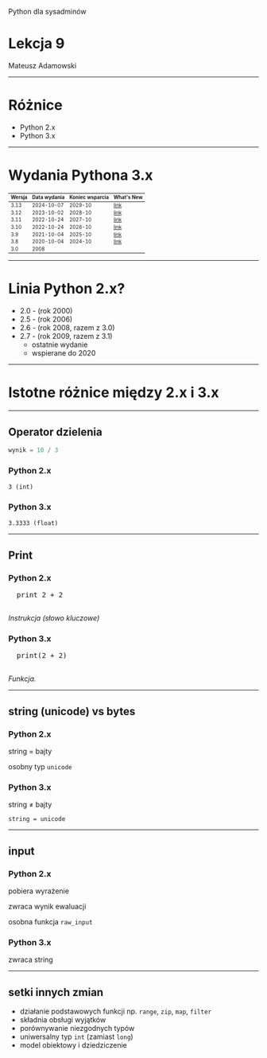 <!-- .slide: data-background="../assets/fundacja-sysops-devops-polska-bg-gray.png" -->
Python dla sysadminów

# Lekcja 9

Mateusz Adamowski

------
<!-- .slide: data-autofragments -->
# Różnice

- Python 2.x
- Python 3.x

------
# Wydania Pythona 3.x

| Wersja | Data wydania | Koniec wsparcia | What's New |
|--------|--------------|-----------------|------------|
| 3.13   | 2024-10-07   |         2029-10 | [link](https://docs.python.org/3/whatsnew/3.13.html) |
| 3.12   | 2023-10-02   |         2028-10 | [link](https://docs.python.org/3/whatsnew/3.12.html) |
| 3.11   | 2022-10-24   |         2027-10 | [link](https://docs.python.org/3/whatsnew/3.11.html) |
| 3.10   | 2022-10-24   |         2026-10 | [link](https://docs.python.org/3/whatsnew/3.10.html) |
| 3.9    | 2021-10-04   |         2025-10 | [link](https://docs.python.org/3/whatsnew/3.9.html)  |
| 3.8    | 2020-10-04   |         2024-10 | [link](https://docs.python.org/3/whatsnew/3.8.html)  |
| 3.0    | 2008         |                 |

<style>
#wydania-pythona-3x + table { font-size: .7em; }
</style>

------

<!-- .slide: data-autofragments -->
# Linia Python 2.x?

- 2.0 - (rok 2000)
- 2.5 - (rok 2006)
- 2.6 - (rok 2008, razem z 3.0)
- 2.7 - (rok 2009, razem z 3.1)
  - ostatnie wydanie
  - wspierane do 2020

------
# Istotne różnice między 2.x i 3.x

---
## Operator dzielenia

```python
wynik = 10 / 3
```

<div class="cols cols-2">
<div>
  <h3>Python 2.x</h3>
  <code>3 (int)</code>
</div>
<div>
  <h3>Python 3.x</h3>
  <code>3.3333 (float)</code>
</div>
</div>

---
## Print

<div class="cols cols-2">
<div>
  <h3>Python 2.x</h3>
  <pre>
  print 2 + 2
  </pre>
  <i>Instrukcja (słowo kluczowe)</i>
</div>
<div>
  <h3>Python 3.x</h3>
  <pre>
  print(2 + 2)
  </pre>
  <i>Funkcja.</i>
</div>
</div>

---
## string (unicode) vs bytes

<div class="cols cols-2">
<div>
  <h3>Python 2.x</h3>
  <p>string = bajty</p>
  <p>osobny typ <code>unicode</code></p>
</div>
<div>
  <h3>Python 3.x</h3>
  <p>string ≠ bajty</p>
  <p><code>string = unicode</code></p>
</div>
</div>

---
## input

<div class="cols cols-2">
<div>
  <h3>Python 2.x</h3>
  <p>pobiera wyrażenie</p>
  <p>zwraca wynik ewaluacji</p>
  <p>osobna funkcja <code>raw_input</code></p>
</div>
<div>
  <h3>Python 3.x</h3>
  <p>zwraca string</p>
</div>
</div>


---
## setki innych zmian

- działanie podstawowych funkcji np.
  `range`, `zip`, `map`, `filter`
- składnia obsługi wyjątków
- porównywanie niezgodnych typów
- uniwersalny typ `int` (zamiast `long`)
- model obiektowy i dziedziczenie
